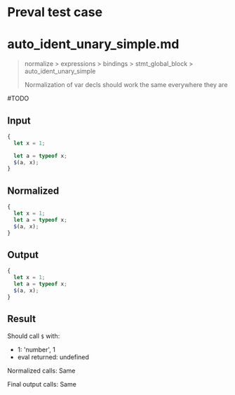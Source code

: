 # Preval test case

# auto_ident_unary_simple.md

> normalize > expressions > bindings > stmt_global_block > auto_ident_unary_simple
>
> Normalization of var decls should work the same everywhere they are

#TODO

## Input

`````js filename=intro
{
  let x = 1;

  let a = typeof x;
  $(a, x);
}
`````

## Normalized

`````js filename=intro
{
  let x = 1;
  let a = typeof x;
  $(a, x);
}
`````

## Output

`````js filename=intro
{
  let x = 1;
  let a = typeof x;
  $(a, x);
}
`````

## Result

Should call `$` with:
 - 1: 'number', 1
 - eval returned: undefined

Normalized calls: Same

Final output calls: Same
